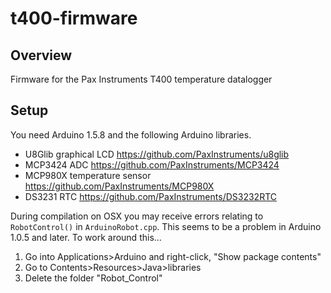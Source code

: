 # t400-firmware

## Overview
Firmware for the Pax Instruments T400 temperature datalogger

## Setup
You need Arduino 1.5.8 and the following Arduino libraries.
- U8Glib graphical LCD https://github.com/PaxInstruments/u8glib
- MCP3424 ADC https://github.com/PaxInstruments/MCP3424
- MCP980X temperature sensor https://github.com/PaxInstruments/MCP980X
- DS3231 RTC https://github.com/PaxInstruments/DS3232RTC

During compilation on OSX you may receive errors relating to `RobotControl()` in `ArduinoRobot.cpp`. This seems to be a problem in Arduino 1.0.5 and later. To work around this...

1. Go into Applications>Arduino and right-click, "Show package contents"
2. Go to Contents>Resources>Java>libraries
3. Delete the folder "Robot_Control"
